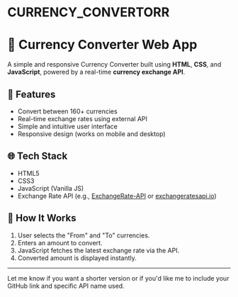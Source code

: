 # CURRENCY_CONVERTORR
# 💱 Currency Converter Web App

A simple and responsive Currency Converter built using **HTML**, **CSS**, and **JavaScript**, powered by a real-time **currency exchange API**.

## 🚀 Features

- Convert between 160+ currencies
- Real-time exchange rates using external API
- Simple and intuitive user interface
- Responsive design (works on mobile and desktop)

## 🌐 Tech Stack

- HTML5
- CSS3
- JavaScript (Vanilla JS)
- Exchange Rate API (e.g., [ExchangeRate-API](https://www.exchangerate-api.com/) or [exchangeratesapi.io](https://exchangeratesapi.io/))

## 🔧 How It Works

1. User selects the "From" and "To" currencies.
2. Enters an amount to convert.
3. JavaScript fetches the latest exchange rate via the API.
4. Converted amount is displayed instantly.
---

Let me know if you want a shorter version or if you'd like me to include your GitHub link and specific API name used.
